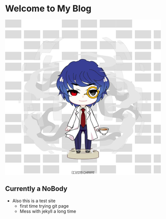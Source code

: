 # Welcome to My Blog

![](/assets/Profile.jpg)

## Currently a NoBody
- Also this is a test site
  - first time trying git page
  - Mess with jekyll a long time
